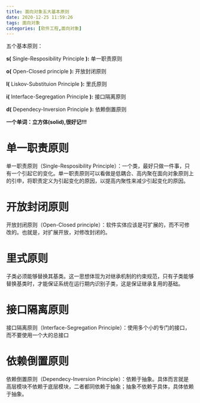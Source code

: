 ```yaml
---
title: 面向对象五大基本原则
date: 2020-12-25 11:59:26
tags: 面向对象
categories: [软件工程,面向对象]
---
```


五个基本原则：

**s(** Single-Resposibility Principle **):** 单一职责原则

**o(** Open-Closed principle **):** 开放封闭原则

**l(** Liskov-Substituion Principle **):** 里氏原则

**i(** Interface-Segregation Principle **):** 接口隔离原则

**d(** Dependecy-Inversion Principle **):** 依赖倒置原则

**一个单词：立方体(solid),很好记!!!**

<!--more-->

# 单一职责原则

单一职责原则（Single-Resposibility Principle）：一个类，最好只做一件事，只有一个引起它的变化。单一职责原则可以看做是低耦合、高内聚在面向对象原则上的引申，将职责定义为引起变化的原因，以提高内聚性来减少引起变化的原因。

# 开放封闭原则

开放封闭原则（Open-Closed principle）：软件实体应该是可扩展的，而不可修改的。也就是，对扩展开放，对修改封闭的。

# 里式原则

子类必须能够替换其基类。这一思想体现为对继承机制的约束规范，只有子类能够替换基类时，才能保证系统在运行期内识别子类，这是保证继承复用的基础。

# 接口隔离原则

接口隔离原则（Interface-Segregation Principle）：使用多个小的专门的接口，而不要使用一个大的总接口



# 依赖倒置原则

依赖倒置原则（Dependecy-Inversion Principle）：依赖于抽象。具体而言就是高层模块不依赖于底层模块，二者都同依赖于抽象；抽象不依赖于具体，具体依赖于抽象。